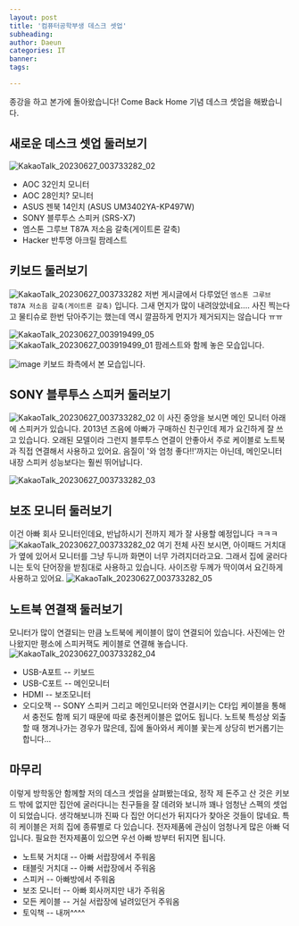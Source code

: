 ```yaml
---
layout: post
title: '컴퓨터공학부생 데스크 셋업'
subheading: 
author: Daeun
categories: IT
banner:
tags: 

---
```


종강을 하고 본가에 돌아왔습니다! 
Come Back Home 기념 데스크 셋업을 해봤습니다.

## 새로운 데스크 셋업 둘러보기
![KakaoTalk_20230627_003733282_02](https://github.com/Splanky0314/splanky0314.github.io/assets/79370538/df6c9ec5-6877-4287-b394-b8f52a27409f)
- AOC 32인치 모니터
- AOC 28인치? 모니터
- ASUS 젠북 14인치 (ASUS UM3402YA-KP497W)
- SONY 블루투스 스피커 (SRS-X7)
- 엠스톤 그루브 T87A 저소음 갈축(게이트론 갈축)
- Hacker 반투명 아크릴 팜레스트

## 키보드 둘러보기
![KakaoTalk_20230627_003733282](https://github.com/Splanky0314/splanky0314.github.io/assets/79370538/0a07ea9d-de69-4af3-9010-032752c67e8d)
저번 게시글에서 다루었던 `엠스톤 그루브 T87A 저소음 갈축(게이트론 갈축)` 입니다. 그새 먼지가 많이 내려앉았네요.... 사진 찍는다고 물티슈로 한번 닦아주기는 했는데 역시 깔끔하게 먼지가 제거되지는 않습니다 ㅠㅠ

![KakaoTalk_20230627_003919499_05](https://github.com/Splanky0314/splanky0314.github.io/assets/79370538/80b058ef-1a85-427f-965e-e91c5640760e)
![KakaoTalk_20230627_003919499_01](https://github.com/Splanky0314/splanky0314.github.io/assets/79370538/51b87398-a5ad-484b-aa17-9a9e8c13aaba)
팜레스트와 함께 놓은 모습입니다.

![image](https://github.com/Splanky0314/splanky0314.github.io/assets/79370538/dc77b754-133c-4b6a-a1fc-2231698a18c1)
키보드 좌측에서 본 모습입니다. 

## SONY 블루투스 스피커 둘러보기
![KakaoTalk_20230627_003733282_02](https://github.com/Splanky0314/splanky0314.github.io/assets/79370538/df6c9ec5-6877-4287-b394-b8f52a27409f)
이 사진 중앙을 보시면 메인 모니터 아래에 스피커가 있습니다. 2013년 즈음에 아빠가 구매하신 친구인데 제가 요긴하게 잘 쓰고 있습니다. 오래된 모델이라 그런지 블루투스 연결이 안좋아서 주로 케이블로 노트북과 직접 연결해서 사용하고 있어요. 음질이 '와 엄청 좋다!!'까지는 아닌데, 메인모니터 내장 스피커 성능보다는 훨씬 뛰어납니다.

![KakaoTalk_20230627_003733282_03](https://github.com/Splanky0314/splanky0314.github.io/assets/79370538/092142c2-4360-49f9-bdab-a4c13b2b3239)

## 보조 모니터 둘러보기
이건 아빠 회사 모니터인데요, 반납하시기 전까지 제가 잘 사용할 예정입니다 ㅋㅋㅋ 
![KakaoTalk_20230627_003733282_02](https://github.com/Splanky0314/splanky0314.github.io/assets/79370538/df6c9ec5-6877-4287-b394-b8f52a27409f)
여기 전체 사진 보시면, 아이패드 거치대가 옆에 있어서 모니터를 그냥 두니까 화면이 너무 가려지더라고요. 그래서 집에 굴러다니는 토익 단어장을 받침대로 사용하고 있습니다. 사이즈랑 두께가 딱이여서 요긴하게 사용하고 있어요. 
![KakaoTalk_20230627_003733282_05](https://github.com/Splanky0314/splanky0314.github.io/assets/79370538/e7288876-b656-4803-a588-ad6a83c4e049)

## 노트북 연결잭 둘러보기 
모니터가 많이 연결되는 만큼 노트북에 케이블이 많이 연결되어 있습니다. 사진에는 안나왔지만 평소에 스피커잭도 케이블로 연결해 놓습니다.
![KakaoTalk_20230627_003733282_04](https://github.com/Splanky0314/splanky0314.github.io/assets/79370538/77d77e30-d077-472a-b1d8-889a6ee06f1b)
- USB-A포트     --  키보드
- USB-C포트     --  메인모니터
- HDMI          --  보조모니터
- 오디오잭      --  SONY 스피커
그리고 메인모니터와 연결시키는 C타입 케이블을 통해서 충전도 함께 되기 때문에 따로 충전케이블은 없어도 됩니다.
노트북 특성상 외출할 때 챙겨나가는 경우가 많은데, 집에 돌아와서 케이블 꽃는게 상당히 번거롭기는 합니다...

## 마무리
이렇게 방학동안 함께할 저의 데스크 셋업을 살펴봤는데요, 정작 제 돈주고 산 것은 키보드 밖에 없지만 집안에 굴러다니는 친구들을 잘 데려와 보니까 꽤나 엄청난 스펙의 셋업이 되었습니다. 생각해보니까 진짜 다 집안 어디선가 뒤지다가 찾아온 것들이 많네요. 특히 케이블은 저희 집에 종류별로 다 있습니다. 전자제품에 관심이 엄청나게 많은 아빠 덕입니다. 필요한 전자제품이 있으면 우선 아빠 방부터 뒤지면 됩니다.

- 노트북 거치대     --  아빠 서랍장에서 주워옴
- 태블릿 거치대     --  아빠 서랍장에서 주워옴
- 스피커            --  아빠방에서 주워옴
- 보조 모니터       --  아빠 회사꺼지만 내가 주워옴
- 모든 케이블       --  거실 서랍장에 널려있던거 주워옴
- 토익책            --  내꺼^^^^